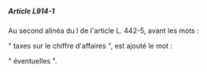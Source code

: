 ##### Article L914-1

Au second alinéa du I de l'article L. 442-5, avant les mots :

" taxes sur le chiffre d'affaires ", est ajouté le mot :

" éventuelles ".

